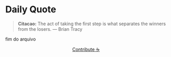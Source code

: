 # Daily Quote

> **Citacao:** The act of taking the first step is what separates the winners from the losers. — Brian Tracy

fim do arquivo

<watermark-footer>
<p align="center">
  <a href="https://github.com/ruisuan/ruisuan/blob/main/contribute.md">Contribute ☕</a>
</p>
</watermark-footer>
